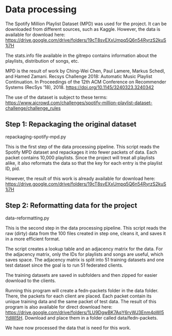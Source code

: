 # Data processing

The Spotify Million Playlist Dataset (MPD) was used for the project. It can be downloaded from different sources, such as Kaggle. 
However, the data is available for download here: https://drive.google.com/drive/folders/19cT8svEXxUmpq5Q6n54RyrzS2kuS1j7H

The stats.info file available in the gitrepo contains information about the playlists, distribution of songs, etc.

MPD is the result of work by Ching-Wei Chen, Paul Lamere, Markus Schedl, and Hamed Zamani. Recsys Challenge 2018: Automatic Music Playlist Continuation. In Proceedings of the 12th ACM Conference on Recommender Systems (RecSys ’18), 2018. https://doi.org/10.1145/3240323.3240342

The use of the dataset is subject to these terms: https://www.aicrowd.com/challenges/spotify-million-playlist-dataset-challenge/challenge_rules

## Step 1: Repackaging the original dataset

repackaging-spotify-mpd.py

This is the first step of the data processing pipeline. This script reads the Spotify MPD dataset and repackages it into fewer packets of data. Each packet contains 10,000 playlists. Since the project will treat all playlists alike, it also reformats the data so that the key for each entry is the playlist ID, pid. 

However, the result of this work is already available for download here: https://drive.google.com/drive/folders/19cT8svEXxUmpq5Q6n54RyrzS2kuS1j7H

## Step 2: Reformatting data for the project

data-reformatting.py 

This is the second step in the data processing pipeline. This script reads the raw (dirty) data from the 100 files created in step one, cleans it, and saves it in a more efficient format. 

The script creates a lookup table and an adjacency matrix for the data. For the adjacency matrix, only the IDs for playlists and songs are useful, which saves space. The adjacency matrix is split into 51 training datasets and one test dataset since the goal is to run 51 federated clients. 

The training datasets are saved in subfolders and then zipped for easier download to the clients. 

Running this program will create a fedn-packets folder in the data folder. There, the packets for each client are placed. Each packet contain its unique training data and the same packet of test data. The result of this program is also available for direct download here: https://drive.google.com/drive/folders/1LU9DgwBK7AqY6rvWJ3Enm4pWl5YdWl5H. Download and place them in a folder called data/fedn-packets.

We have now processed the data that is need for this work.
